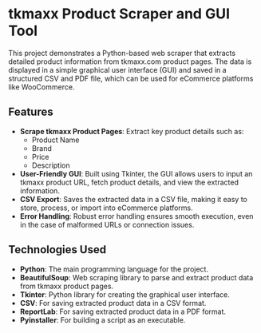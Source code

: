 # tkmaxx Product Scraper and GUI Tool

This project demonstrates a Python-based web scraper that extracts detailed product information from tkmaxx.com product pages. The data is displayed in a simple graphical user interface (GUI) and saved in a structured CSV and PDF file, which can be used for eCommerce platforms like WooCommerce.

## Features

- **Scrape tkmaxx Product Pages**: Extract key product details such as:
  - Product Name
  - Brand
  - Price
  - Description
- **User-Friendly GUI**: Built using Tkinter, the GUI allows users to input an tkmaxx product URL, fetch product details, and view the extracted information.
- **CSV Export**: Saves the extracted data in a CSV file, making it easy to store, process, or import into eCommerce platforms.
- **Error Handling**: Robust error handling ensures smooth execution, even in the case of malformed URLs or connection issues.

## Technologies Used

- **Python**: The main programming language for the project.
- **BeautifulSoup**: Web scraping library to parse and extract product data from tkmaxx product pages.
- **Tkinter**: Python library for creating the graphical user interface.
- **CSV**: For saving extracted product data in a CSV format.
- **ReportLab**: For saving extracted product data in a PDF format.
- **Pyinstaller**: For building a script as an executable.